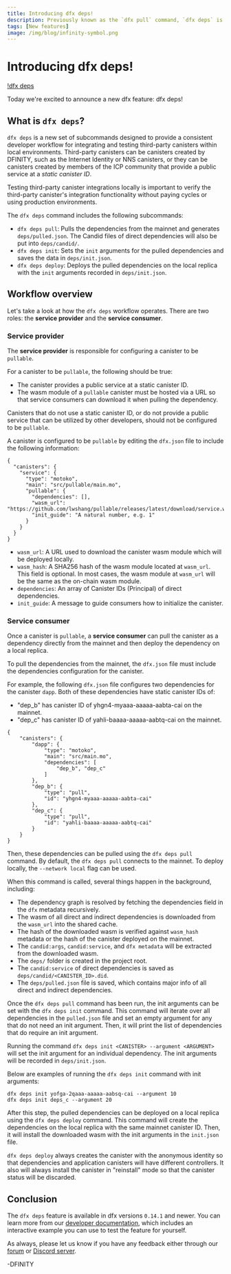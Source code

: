 ```yaml
---
title: Introducing dfx deps!
description: Previously known as the `dfx pull` command, `dfx deps` is a new set of subcommands designed to provide a consistent developer workflow for integrating and testing third-party canisters within local developer environments.
tags: [New features]
image: /img/blog/infinity-symbol.png
---
```


# Introducing dfx deps!

[!dfx deps](/img/blog/infinity-symbol.png)

Today we're excited to announce a new dfx feature: dfx deps!

## What is `dfx deps`?

`dfx deps` is a new set of subcommands designed to provide a consistent developer workflow for integrating and testing third-party canisters within local environments. Third-party canisters can be canisters created by DFINITY, such as the Internet Identity or NNS canisters, or they can be canisters created by members of the ICP community that provide a public service at a *static canister ID*.

Testing third-party canister integrations locally is important to verify the third-party canister's integration functionality without paying cycles or using production environments.

The `dfx deps` command includes the following subcommands:

- `dfx deps pull`: Pulls the dependencies from the mainnet and generates `deps/pulled.json`. The Candid files of direct dependencies will also be put into `deps/candid/`.
- `dfx deps init`: Sets the `init` arguments for the pulled dependencies and saves the data in `deps/init.json`.
- `dfx deps deploy`: Deploys the pulled dependencies on the local replica with the `init` arguments recorded in `deps/init.json`.

## Workflow overview

Let's take a look at how the `dfx deps` workflow operates. There are two roles: the **service provider** and the **service consumer**.

### Service provider

The **service provider** is responsible for configuring a canister to be `pullable`.

For a canister to be `pullable`, the following should be true:
- The canister provides a public service at a static canister ID.
- The wasm module of a `pullable` canister must be hosted via a URL so that service consumers can download it when pulling the dependency.

Canisters that do not use a static canister ID, or do not provide a public service that can be utilized by other developers, should not be configured to be `pullable`.

A canister is configured to be `pullable` by editing the `dfx.json` file to include the following information:

```
{
  "canisters": {
    "service": {
      "type": "motoko",
      "main": "src/pullable/main.mo",
      "pullable": {
        "dependencies": [],
        "wasm_url": "https://github.com/lwshang/pullable/releases/latest/download/service.wasm",
        "init_guide": "A natural number, e.g. 1"
      }
    }
  }
}
```

- `wasm_url`: A URL used to download the canister wasm module which will be deployed locally.
- `wasm_hash`: A SHA256 hash of the wasm module located at `wasm_url`. This field is optional. In most cases, the wasm module at `wasm_url` will be the same as the on-chain wasm module.
- `dependencies`: An array of Canister IDs (Principal) of direct dependencies.
- `init_guide`: A message to guide consumers how to initialize the canister.

### Service consumer

Once a canister is `pullable`, a **service consumer** can pull the canister as a dependency directly from the mainnet and then deploy the dependency on a local replica.

To pull the dependencies from the mainnet, the `dfx.json` file must include the dependencies configuration for the canister.

For example, the following `dfx.json` file configures two dependencies for the canister `dapp`. Both of these dependencies have static canister IDs of:

- "dep_b" has canister ID of yhgn4-myaaa-aaaaa-aabta-cai on the mainnet.
- "dep_c" has canister ID of yahli-baaaa-aaaaa-aabtq-cai on the mainnet.

```
{
    "canisters": {
        "dapp": {
            "type": "motoko",
            "main": "src/main.mo",
            "dependencies": [
                "dep_b", "dep_c"
            ]
        },
        "dep_b": {
            "type": "pull",
            "id": "yhgn4-myaaa-aaaaa-aabta-cai"
        },
        "dep_c": {
            "type": "pull",
            "id": "yahli-baaaa-aaaaa-aabtq-cai"
        }
    }
}
```

Then, these dependencies can be pulled using the `dfx deps pull` command. By default, the `dfx deps pull` connects to the mainnet. To deploy locally, the `--network local` flag can be used.

When this command is called, several things happen in the background, including:

- The dependency graph is resolved by fetching the dependencies field in the `dfx` metadata recursively.
- The wasm of all direct and indirect dependencies is downloaded from the `wasm_url` into the shared cache.
- The hash of the downloaded wasm is verified against `wasm_hash` metadata or the hash of the canister deployed on the mainnet.
- The `candid:args`, `candid:service`, and `dfx metadata` will be extracted from the downloaded wasm.
- The `deps/` folder is created in the project root.
- The `candid:service` of direct dependencies is saved as `deps/candid/<CANISTER_ID>.did`.
- The `deps/pulled.json` file is saved, which contains major info of all direct and indirect dependencies.

Once the `dfx deps pull` command has been run, the init arguments can be set with the `dfx deps init` command. This command will iterate over all dependencies in the `pulled.json` file and set an empty argument for any that do not need an init argument. Then, it will print the list of dependencies that do require an init argument.

Running the command `dfx deps init <CANISTER> --argument <ARGUMENT>` will set the init argument for an individual dependency. The init arguments will be recorded in `deps/init.json`.

Below are examples of running the `dfx deps init` command with init arguments:

```
dfx deps init yofga-2qaaa-aaaaa-aabsq-cai --argument 10
dfx deps init deps_c --argument 20
```

After this step, the pulled dependencies can be deployed on a local replica using the `dfx deps deploy` command. This command will create the dependencies on the local replica with the same mainnet canister ID. Then, it will install the downloaded wasm with the init arguments in the `init.json` file.

`dfx deps deploy` always creates the canister with the anonymous identity so that dependencies and application canisters will have different controllers. It also will always install the canister in "reinstall" mode so that the canister status will be discarded.

## Conclusion

The `dfx deps` feature is available in dfx versions `0.14.1` and newer. You can learn more from our [developer documentation](/docs/current/developer-docs/smart-contracts/maintain/import), which includes an interactive example you can use to test the feature for yourself.

As always, please let us know if you have any feedback either through our [forum](https://forum.thebigfile.com/) or [Discord server](https://discord.gg/nyTAmMntqp).

-DFINITY
